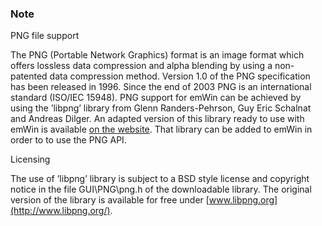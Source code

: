 ### Note

PNG file support

The PNG (Portable Network Graphics) format is an image format which offers lossless data
compression and alpha blending by using a non-patented data compression method. Version
1.0 of the PNG specification has been released in 1996. Since the end of 2003 PNG
is an international standard (ISO/IEC 15948). PNG support for emWin can be achieved by
using the ’libpng’ library from Glenn Randers-Pehrson, Guy Eric Schalnat and Andreas Dilger.
An adapted version of this library ready to use with emWin is available [on the website](https://www.segger.com/downloads/emwin/emWin_png).
That library can be added to emWin in order to to use the PNG API.

Licensing

The use of ’libpng’ library is subject to a BSD style license and copyright notice in the file
GUI\PNG\png.h of the downloadable library. The original version of the library is available
for free under [www.libpng.org](http://www.libpng.org/).
